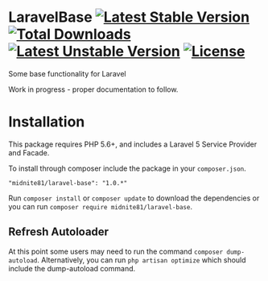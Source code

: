 # LaravelBase [![Latest Stable Version](https://poser.pugx.org/midnite81/laravel-base/version)](https://packagist.org/packages/midnite81/laravel-base) [![Total Downloads](https://poser.pugx.org/midnite81/laravel-base/downloads)](https://packagist.org/packages/midnite81/laravel-base) [![Latest Unstable Version](https://poser.pugx.org/midnite81/laravel-base/v/unstable)](https://packagist.org/packages/midnite81/laravel-base) [![License](https://poser.pugx.org/midnite81/laravel-base/license.svg)](https://packagist.org/packages/midnite81/laravel-base)
Some base functionality for Laravel

Work in progress - proper documentation to follow.

# Installation

This package requires PHP 5.6+, and includes a Laravel 5 Service Provider and Facade.

To install through composer include the package in your `composer.json`.

    "midnite81/laravel-base": "1.0.*"

Run `composer install` or `composer update` to download the dependencies or you can run `composer require midnite81/laravel-base`.

## Refresh Autoloader

At this point some users may need to run the command `composer dump-autoload`. Alternatively, you can run `php artisan optimize`
which should include the dump-autoload command.